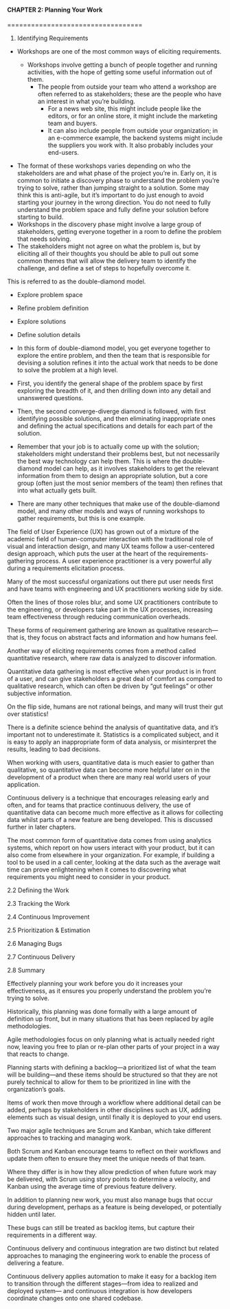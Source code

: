 #### CHAPTER 2: Planning Your Work
==================================

1. Identifying Requirements

* Workshops are one of the most common ways of eliciting requirements. 

  * Workshops involve getting a bunch of people together and running activities, with the hope of getting some useful information out of them. 
    * The people from outside your team who attend a workshop are often referred to as stakeholders; these are the people who have an interest in what you’re building. 
      * For a news web site, this might include people like the editors, or for an online store, it might include the marketing team and buyers. 
      * It can also include people from outside your organization; in an e-commerce example, the backend systems might include the suppliers you work with. It also probably includes your end-users.
- The format of these workshops varies depending on who the stakeholders are and what phase of the project you’re in. Early on, it is common to initiate a discovery phase to understand the problem you’re trying to solve, rather than jumping straight to a solution. Some may think this is anti-agile, but it’s important to do just enough to avoid starting your journey in the wrong direction. You do not need to fully understand the problem space and fully define your solution before starting to build.
- Workshops in the discovery phase might involve a large group of stakeholders, getting everyone together in a room to define the problem that needs solving. 
- The stakeholders might not agree on what the problem is, but by eliciting all of their thoughts you should be able to pull out some common themes that will allow the delivery team to identify the challenge, and define a set of steps to hopefully overcome it.

This is referred to as the double-diamond model. 
- Explore problem space
- Refine problem definition
- Explore solutions
- Define solution details

- In this form of double-diamond model, you get everyone together to explore the entire problem, and then the team that is responsible for devising a solution refines it into the actual work that needs to be done to solve the problem at a high level. 
- First, you identify the general shape of the problem space by first exploring the breadth of it, and then drilling down into any detail and unanswered questions. 
- Then, the second converge-diverge diamond is followed, with first identifying possible solutions, and then eliminating inappropriate ones and defining the actual specifications and details for each part of the solution. 
- Remember that your job is to actually come up with the solution; stakeholders might understand their problems best, but not necessarily the best way technology can help them. This is where the double-diamond model can help, as it involves stakeholders to get the relevant information from them to design an appropriate solution, but a core group (often just the most senior members of the team) then refines that into what actually gets built. 
- There are many other techniques that make use of the double-diamond model, and many other models and ways of running workshops to gather requirements, but this is one example.

The field of User Experience (UX) has grown out of a mixture of the academic field of human-computer interaction with the traditional role of visual and interaction design, and many UX teams follow a user-centered design approach, which puts the user at the heart of the requirements-gathering process. A user experience practitioner is a very powerful ally during a requirements elicitation process. 

Many of the most successful organizations out there put user needs first and have teams with engineering and UX practitioners working side by side. 

Often the lines of those roles blur, and some UX practitioners contribute to the engineering, or developers take part in the UX processes, increasing team effectiveness through reducing communication overheads.

These forms of requirement gathering are known as qualitative research—that is, they focus on abstract facts and information and how humans feel. 

Another way of eliciting requirements comes from a method called quantitative research, where raw data is analyzed to discover information. 

Quantitative data gathering is most effective when your product is in front of a user, and can give stakeholders a great deal of comfort as compared to qualitative research, which can often be driven by “gut feelings” or other subjective information. 

On the flip side, humans are not rational beings, and many will trust their gut over statistics!

There is a definite science behind the analysis of quantitative data, and it’s important not to underestimate it. Statistics is a complicated subject, and it is easy to apply an inappropriate form of data analysis, or misinterpret the results, leading to bad decisions.

When working with users, quantitative data is much easier to gather than qualitative, so quantitative data can become more helpful later on in the development of a product when there are many real world users of your application. 

Continuous delivery is a technique that encourages releasing early and often, and for teams that practice continuous delivery, the use of quantitative data can become much more effective as it allows for collecting data whilst parts of a new feature are beng developed. This is discussed further in later chapters.

The most common form of quantitative data comes from using analytics systems, which report on how users interact with your product, but it can also come from elsewhere in your organization. For example, if building a tool to be used in a call center, looking at the data such as the average wait time can prove enlightening when it comes to discovering what requirements you might need to consider in your product.

2.2 Defining the Work

2.3 Tracking the Work

2.4 Continuous Improvement

2.5 Prioritization & Estimation

2.6 Managing Bugs

2.7 Continuous Delivery

2.8 Summary

Effectively planning your work before you do it increases your effectiveness, as it ensures you properly understand the problem you’re trying to solve. 

Historically, this planning was done formally with a large amount of definition up front, but in many situations that has been replaced by agile methodologies.

Agile methodologies focus on only planning what is actually needed right now, leaving you free to plan or re-plan other parts of your project in a way that reacts to change.

Planning starts with defining a backlog—a prioritized list of what the team will be building—and these items should be structured so that they are not purely technical to allow for them to be prioritized in line with the organization’s goals. 

Items of work then move through a workflow where additional detail can be added, perhaps by stakeholders in other disciplines such as UX, adding elements such as visual design, until finally it is deployed to your end users. 

Two major agile techniques are Scrum and Kanban, which take different approaches to tracking and managing work. 

Both Scrum and Kanban encourage teams to reflect on their workflows and update them often to ensure they meet the unique needs of that team. 

Where they differ is in how they allow prediction of when future work may be delivered, with Scrum using story points to determine a velocity, and Kanban using the average time of previous feature delivery.

In addition to planning new work, you must also manage bugs that occur during development, perhaps as a feature is being developed, or potentially hidden until later. 

These bugs can still be treated as backlog items, but capture their requirements in a different way.

Continuous delivery and continuous integration are two distinct but related approaches to managing the engineering work to enable the process of delivering a feature. 

Continuous delivery applies automation to make it easy for a backlog item to transition through the different stages—from idea to realized and deployed system— and continuous integration is how developers coordinate changes onto one shared codebase.
